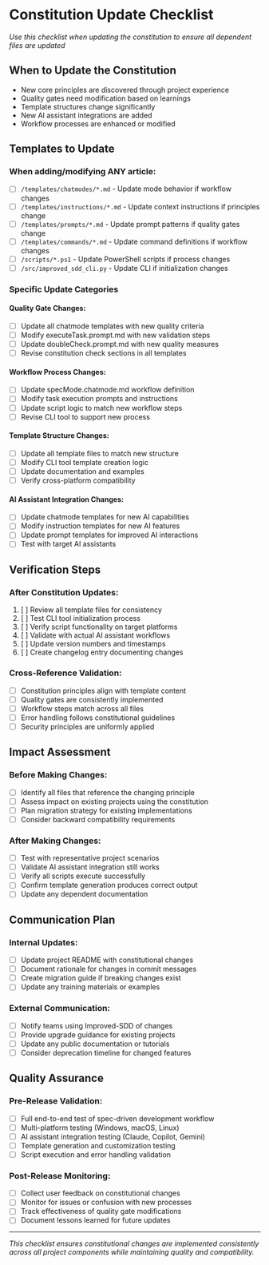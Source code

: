 # Constitution Update Checklist

*Use this checklist when updating the constitution to ensure all dependent files are updated*

## When to Update the Constitution

- New core principles are discovered through project experience
- Quality gates need modification based on learnings
- Template structures change significantly
- New AI assistant integrations are added
- Workflow processes are enhanced or modified

## Templates to Update

### When adding/modifying ANY article:
- [ ] `/templates/chatmodes/*.md` - Update mode behavior if workflow changes
- [ ] `/templates/instructions/*.md` - Update context instructions if principles change
- [ ] `/templates/prompts/*.md` - Update prompt patterns if quality gates change
- [ ] `/templates/commands/*.md` - Update command definitions if workflow changes
- [ ] `/scripts/*.ps1` - Update PowerShell scripts if process changes
- [ ] `/src/improved_sdd_cli.py` - Update CLI if initialization changes

### Specific Update Categories

#### Quality Gate Changes:
- [ ] Update all chatmode templates with new quality criteria
- [ ] Modify executeTask.prompt.md with new validation steps
- [ ] Update doubleCheck.prompt.md with new quality measures
- [ ] Revise constitution check sections in all templates

#### Workflow Process Changes:
- [ ] Update specMode.chatmode.md workflow definition
- [ ] Modify task execution prompts and instructions
- [ ] Update script logic to match new workflow steps
- [ ] Revise CLI tool to support new process

#### Template Structure Changes:
- [ ] Update all template files to match new structure
- [ ] Modify CLI tool template creation logic
- [ ] Update documentation and examples
- [ ] Verify cross-platform compatibility

#### AI Assistant Integration Changes:
- [ ] Update chatmode templates for new AI capabilities
- [ ] Modify instruction templates for new AI features
- [ ] Update prompt templates for improved AI interactions
- [ ] Test with target AI assistants

## Verification Steps

### After Constitution Updates:
1. [ ] Review all template files for consistency
2. [ ] Test CLI tool initialization process
3. [ ] Verify script functionality on target platforms
4. [ ] Validate with actual AI assistant workflows
5. [ ] Update version numbers and timestamps
6. [ ] Create changelog entry documenting changes

### Cross-Reference Validation:
- [ ] Constitution principles align with template content
- [ ] Quality gates are consistently implemented
- [ ] Workflow steps match across all files
- [ ] Error handling follows constitutional guidelines
- [ ] Security principles are uniformly applied

## Impact Assessment

### Before Making Changes:
- [ ] Identify all files that reference the changing principle
- [ ] Assess impact on existing projects using the constitution
- [ ] Plan migration strategy for existing implementations
- [ ] Consider backward compatibility requirements

### After Making Changes:
- [ ] Test with representative project scenarios
- [ ] Validate AI assistant integration still works
- [ ] Verify all scripts execute successfully
- [ ] Confirm template generation produces correct output
- [ ] Update any dependent documentation

## Communication Plan

### Internal Updates:
- [ ] Update project README with constitutional changes
- [ ] Document rationale for changes in commit messages
- [ ] Create migration guide if breaking changes exist
- [ ] Update any training materials or examples

### External Communication:
- [ ] Notify teams using Improved-SDD of changes
- [ ] Provide upgrade guidance for existing projects
- [ ] Update any public documentation or tutorials
- [ ] Consider deprecation timeline for changed features

## Quality Assurance

### Pre-Release Validation:
- [ ] Full end-to-end test of spec-driven development workflow
- [ ] Multi-platform testing (Windows, macOS, Linux)
- [ ] AI assistant integration testing (Claude, Copilot, Gemini)
- [ ] Template generation and customization testing
- [ ] Script execution and error handling validation

### Post-Release Monitoring:
- [ ] Collect user feedback on constitutional changes
- [ ] Monitor for issues or confusion with new processes
- [ ] Track effectiveness of quality gate modifications
- [ ] Document lessons learned for future updates

---

*This checklist ensures constitutional changes are implemented consistently across all project components while maintaining quality and compatibility.*